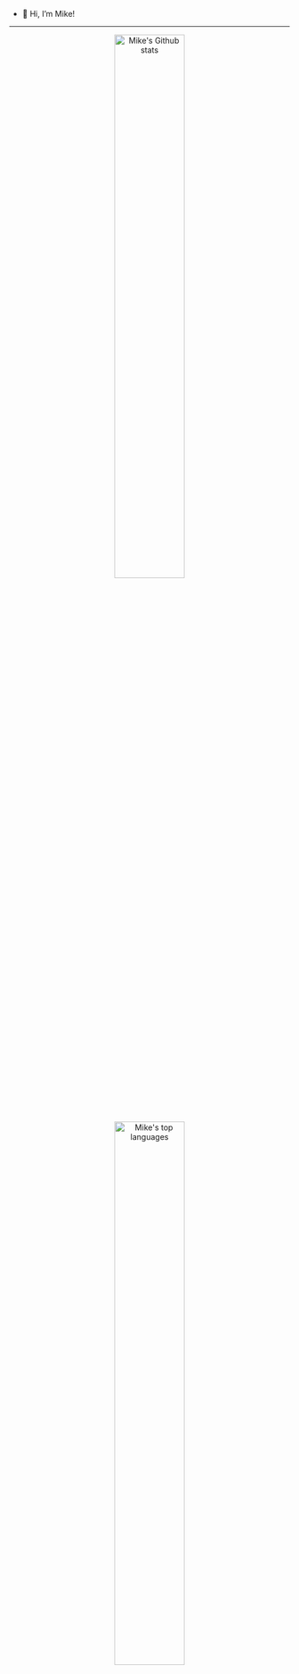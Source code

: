 - 👋 Hi, I’m Mike!
<hr>
<p align="center">
  <img src="https://github-readme-stats.vercel.app/api?username=mtoth003&show_icons=true&theme=github_dark&hide=issues,stars&bg_color=00000000&hide_border=true" width="auto" height="50%" alt="Mike's Github stats">
  <img src="https://github-readme-stats.vercel.app/api/top-langs/?username=mtoth003&theme=cobalt&layout=compact&bg_color=00000000&hide_border=true" width="auto" height="50%" alt="Mike's top languages">
</p>
</hr>


<!---
mtoth003/mtoth003 is a ✨ special ✨ repository because its `README.md` (this file) appears on your GitHub profile.
You can click the Preview link to take a look at your changes.
--->

